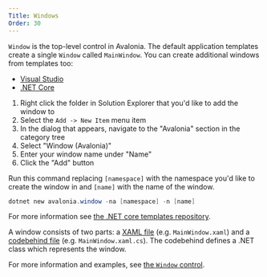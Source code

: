 ```yaml
---
Title: Windows
Order: 30
---
```


`Window` is the top-level control in Avalonia. The default application templates create a single
`Window` called `MainWindow`. You can create additional windows from templates too:

<ul class="nav nav-tabs platform-choice">
	<li class="active"><a  href="#vs" data-toggle="tab">Visual Studio</a></li>
	<li><a href="#netcore" data-toggle="tab">.NET Core</a></li>
</ul>

<div class="tab-content platform-choice clearfix">
  <div class="tab-pane active" id="vs">

1. Right click the folder in Solution Explorer that you'd like to add the window to 
2. Select the `Add -> New Item` menu item
3. In the dialog that appears, navigate to the "Avalonia" section in the category tree
4. Select "Window (Avalonia)"
5. Enter your window name under "Name"
6. Click the "Add" button

  </div>
<div class="tab-pane" id="netcore">

Run this command replacing `[namespace]` with the namespace you'd like to create the window in
and `[name]` with the name of the window.

```powershell
dotnet new avalonia.window -na [namespace] -n [name]
```

For more information see
[the .NET core templates repository](https://github.com/AvaloniaUI/avalonia-dotnet-templates/).
  </div>
</div>

A window consists of two parts: a [XAML file](/docs/quickstart/intro-to-xaml)
(e.g. `MainWindow.xaml`) and a [codebehind file](/docs/quickstart/codebehind) (e.g.
`MainWindow.xaml.cs`). The codebehind defines a .NET class which represents the window.

For more information and examples, see [the `Window` control](/docs/controls/window).
